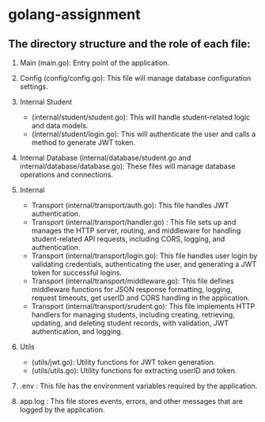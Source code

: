 # golang-assignment

## The directory structure and the role of each file:

1. Main (main.go): Entry point of the application.

2. Config (config/config.go): This file will manage database configuration settings.

3. Internal 
    Student
    * (internal/student/student.go): This will handle student-related logic and data models.
    * (internal/student/login.go): This will authenticate the user and calls a method to generate JWT token.

4. Internal
    Database (internal/database/student.go and internal/database/database.go): These files will manage database operations and connections.

5. Internal
    * Transport (internal/transport/auth.go): This file handles JWT authentication.
    * Transport (internal/transport/handler.go) : This file sets up and manages the HTTP server, routing, and middleware for handling student-related API requests, including CORS, logging, and authentication.
    * Transport (internal/transport/login.go): This file handles user login by validating credentials, authenticating the user, and generating a JWT token for successful logins.
    * Transport (internal/transport/middleware.go): This file defines middleware functions for JSON response formatting, logging, request timeouts, get userID and CORS handling in the application.
    * Transport (internal/transport/srudent.go): This file implements HTTP handlers for managing students, including creating, retrieving, updating, and deleting student records, with validation, JWT authentication, and logging.

6. Utils 
    * (utils/jwt.go): Utility functions for JWT token generation.
    * (utils/utils.go): Utility functions for extracting userID and token.

7. .env : This file has the environment variables required by the application.

8. app.log : This file stores events, errors, and other messages that are logged by the application.

